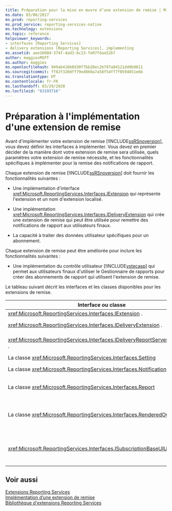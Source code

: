 ```yaml
---
title: Préparation pour la mise en œuvre d’une extension de remise | Microsoft Docs
ms.date: 03/06/2017
ms.prod: reporting-services
ms.prod_service: reporting-services-native
ms.technology: extensions
ms.topic: reference
helpviewer_keywords:
- interfaces [Reporting Services]
- delivery extensions [Reporting Services], implementing
ms.assetid: aee1608d-374f-4ad3-bc23-fe07fdaa52b7
author: maggiesMSFT
ms.author: maggies
ms.openlocfilehash: 949ab416b0d30f7bb20ec2b797a04121d49b9811
ms.sourcegitcommit: ff82f3260ff79ed860a7a58f54ff7f0594851e6b
ms.translationtype: HT
ms.contentlocale: fr-FR
ms.lasthandoff: 03/29/2020
ms.locfileid: "63193716"
---
```

# <a name="preparing-to-implement-a-delivery-extension"></a>Préparation à l'implémentation d'une extension de remise
  Avant d'implémenter votre extension de remise [!INCLUDE[ssRSnoversion](../../../includes/ssrsnoversion-md.md)], vous devez définir les interfaces à implémenter. Vous devez en premier décider de la manière dont votre extension de remise sera utilisée, quels paramètres votre extension de remise nécessite, et les fonctionnalités spécifiques à implémenter pour la remise des notifications de rapport.  
  
 Chaque extension de remise [!INCLUDE[ssRSnoversion](../../../includes/ssrsnoversion-md.md)] doit fournir les fonctionnalités suivantes :  
  
-   Une implémentation d'interface <xref:Microsoft.ReportingServices.Interfaces.IExtension> qui représente l'extension et un nom d'extension localisé.  
  
-   Une implémentation <xref:Microsoft.ReportingServices.Interfaces.IDeliveryExtension> qui crée une extension de remise qui peut être utilisée pour remettre des notifications de rapport aux utilisateurs finaux.  
  
-   La capacité à traiter des données utilisateur spécifiques pour un abonnement.  
  
 Chaque extension de remise peut être améliorée pour inclure les fonctionnalités suivantes :  
  
-   Une implémentation du contrôle utilisateur [!INCLUDE[vstecasp](../../../includes/vstecasp-md.md)] qui permet aux utilisateurs finaux d'utiliser le Gestionnaire de rapports pour créer des abonnements de rapport qui utilisent l'extension de remise.  
  
 Le tableau suivant décrit les interfaces et les classes disponibles pour les extensions de remise.  
  
|Interface ou classe|Description|  
|------------------------|-----------------|  
|<xref:Microsoft.ReportingServices.Interfaces.IExtension> .|Représente une extension dans [!INCLUDE[ssRSnoversion](../../../includes/ssrsnoversion-md.md)].|  
|<xref:Microsoft.ReportingServices.Interfaces.IDeliveryExtension> .|Représente une extension de remise dans [!INCLUDE[ssRSnoversion](../../../includes/ssrsnoversion-md.md)].|  
|<xref:Microsoft.ReportingServices.Interfaces.IDeliveryReportServerInformation> .|Contient des informations relatives au serveur de rapports requises par les extensions de remise (par exemple, une liste des extensions de rendu disponibles).|  
|La classe <xref:Microsoft.ReportingServices.Interfaces.Setting>|Représente un paramètre pour une extension.|  
|La classe <xref:Microsoft.ReportingServices.Interfaces.Notification>|Contient des informations d'abonnement que les extensions de remise utilisent pour remettre des rapports.|  
|La classe <xref:Microsoft.ReportingServices.Interfaces.Report>|Représente des informations spécifiques aux rapports et méthodes qui permettent aux extensions de remise de remettre des rapports aux utilisateurs.|  
|La classe <xref:Microsoft.ReportingServices.Interfaces.RenderedOutputFile>|Représente la sortie d'une extension de rendu. Un objet <xref:Microsoft.ReportingServices.Interfaces.RenderedOutputFile> contient le nom de fichier associé et les informations de type requises par l'extension de remise afin de traiter le flux de données retourné par l'extension de rendu.|  
|<xref:Microsoft.ReportingServices.Interfaces.ISubscriptionBaseUIUserControl> .|Contrôle utilisateur qui représente les moyens d'extraire les informations d'abonnement spécifiques à l'extension de remise auprès de l'utilisateur dans le Gestionnaire de rapports (par exemple, une adresse de messagerie ou le chemin d'accès à un partage de fichiers).|  
  
## <a name="see-also"></a>Voir aussi  
 [Extensions Reporting Services](../../../reporting-services/extensions/reporting-services-extensions.md)   
 [Implémentation d’une extension de remise](../../../reporting-services/extensions/delivery-extension/implementing-a-delivery-extension.md)   
 [Bibliothèque d'extensions Reporting Services](../../../reporting-services/extensions/reporting-services-extension-library.md)  
  
  

